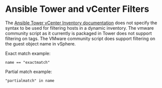 # Ansible Tower and vCenter Filters
The [Ansible Tower vCenter Inventory documentation](https://docs.ansible.com/ansible-tower/latest/html/userguide/inventories.html#id5) does not specify the syntax to be used for filtering hosts in a dynamic inventory.
The vmware community script as it currently is packaged in Tower does not support filtering on tags.
The VMware community script does support filtering on the guest object name in vSphere.

Exact match example:
```
name == "exactmatch"
```

Partial match example:
```
"partialmatch" in name
```
